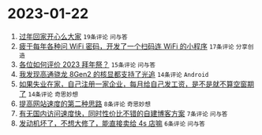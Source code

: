 # 2023-01-22

1. [过年回家开心么大家](https://www.v2ex.com/t/910234) `19条评论` `问与答`
1. [疲于每年各种问 WiFi 密码，开发了一个扫码连 WiFi 的小程序](https://www.v2ex.com/t/910232) `17条评论` `分享创造`
1. [各位如何评价 2023 拜年祭？](https://www.v2ex.com/t/910222) `15条评论` `问与答`
1. [我发现高通骁龙 8Gen2 的核显都支持了光追](https://www.v2ex.com/t/910225) `14条评论` `Android`
1. [如果失业在家，自己注册一家企业，每月给自己发工资，是不是就不算空窗期了](https://www.v2ex.com/t/910224) `14条评论` `奇思妙想`
1. [提高网站速度的第二种思路](https://www.v2ex.com/t/910229) `8条评论` `奇思妙想`
1. [有无国内访问速度快，同时性价比不错的自建博客方案](https://www.v2ex.com/t/910223) `7条评论` `问与答`
1. [发动机坏了，不想大修了，能直接卖给 4s 店嘛](https://www.v2ex.com/t/910227) `6条评论` `问与答`
